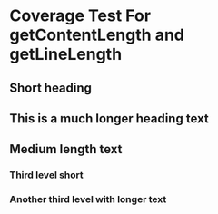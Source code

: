 # Coverage Test For getContentLength and getLineLength

## Short heading #

## This is a much longer heading text ###

## Medium length text ##

### Third level short #

### Another third level with longer text ##

